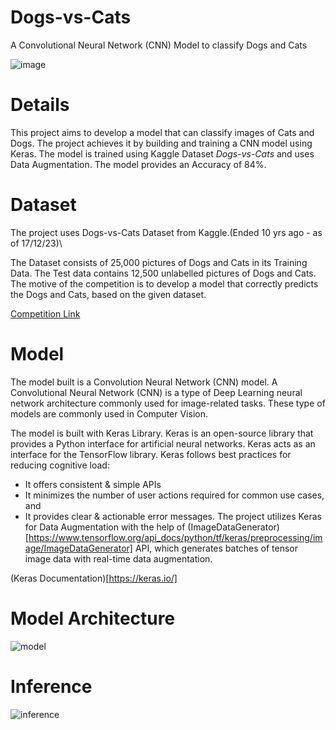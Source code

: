 # Dogs-vs-Cats
A Convolutional Neural Network (CNN) Model to classify Dogs and Cats


![image](https://miro.medium.com/v2/resize:fit:1400/1*EvMbMNRHm_aOf1n4tDO1Xg.jpeg)

# Details
This project aims to develop a model that can classify images of Cats and Dogs. The project achieves it by building and training a CNN model using Keras. The model is trained using Kaggle Dataset *Dogs-vs-Cats* and uses Data Augmentation. The model provides an Accuracy of 84%.

# Dataset
The project uses Dogs-vs-Cats Dataset from Kaggle.(Ended 10 yrs ago - as of 17/12/23)\

The Dataset consists of 25,000 pictures of Dogs and Cats in its Training Data. The Test data contains 12,500 unlabelled pictures of Dogs and Cats. The motive of the competition is to develop a model that correctly predicts the Dogs and Cats, based on the given dataset.

[Competition Link](https://www.kaggle.com/competitions/dogs-vs-cats)

# Model
The model built is a Convolution Neural Network (CNN) model. A Convolutional Neural Network (CNN) is a type of Deep Learning neural network architecture commonly used for image-related tasks. These type of models are commonly used in Computer Vision. 

The model is built with Keras Library. Keras is an open-source library that provides a Python interface for artificial neural networks. Keras acts as an interface for the TensorFlow library. Keras follows best practices for reducing cognitive load: 
  *  It offers consistent & simple APIs
  *  It minimizes the number of user actions required for common use cases, and 
  *  It provides clear & actionable error messages.
The project utilizes Keras for Data Augmentation with the help of (ImageDataGenerator)[https://www.tensorflow.org/api_docs/python/tf/keras/preprocessing/image/ImageDataGenerator] API, which generates batches of tensor image data with real-time data augmentation.

(Keras Documentation)[https://keras.io/]

# Model Architecture
![model](https://github.com/LogeswaranSR/Dogs-vs-Cats/assets/131794661/5bcded4b-e712-411a-aff0-c78a8cae32e0)

# Inference
![inference](https://github.com/LogeswaranSR/Dogs-vs-Cats/assets/131794661/75c76940-5656-4989-85d3-6216a8a72b45)
